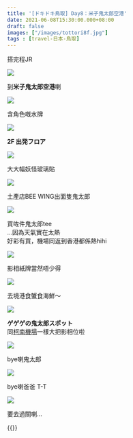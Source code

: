 ```yaml
---
title: '[ドキドキ鳥取] Day8：米子鬼太郎空港'
date: 2021-06-08T15:30:00.000+08:00
draft: false
images: ["/images/tottori8f.jpg"]
tags : [travel-日本-鳥取]
---
```


搭完程JR    

![](/images/tottori8f1.jpg)

到**米子鬼太郎空港**喇  

![](/images/tottori8f2.jpg)

含角色嘅水牌  

![](/images/tottori8f3.jpg)

**2F 出発フロア**  

![](/images/tottori8f4.jpg)

大大幅妖怪玻璃貼  

![](/images/tottori8f5.jpg)

土產店BEE WING出面隻鬼太郎  

![](/images/tottori8f6.jpg)

買咗件鬼太郎tee  
...因為天氣實在太熱  
好彩有買，機場同返到香港都係熱hihi  

![](/images/tottori8f7.jpg)

影相紙牌當然唔少得

![](/images/tottori8f8.jpg)

去境港食蟹食海鮮～  

![](/images/tottori8f.jpg)

**ゲゲゲの鬼太郎スポット**  
同[柯南機場](https://hidie.net/tottori5d/)一樣大把影相位啦  
  
![](/images/tottori8f9.jpg)

bye喇鬼太郎

![](/images/tottori8f10.jpg)

bye喇爸爸 T-T

![](/images/tottori8f11.jpg)

要去過關喇...
  
  
{{<tottori>}}  
